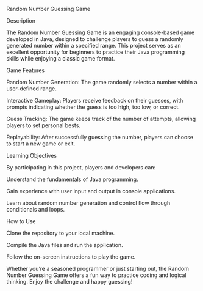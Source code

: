 Random Number Guessing Game


Description

The Random Number Guessing Game is an engaging console-based game developed in Java, designed to challenge players to guess a randomly generated number within a specified range. This project serves as an excellent opportunity for beginners to practice their Java programming skills while enjoying a classic game format.


Game Features

Random Number Generation: The game randomly selects a number within a user-defined range.

Interactive Gameplay: Players receive feedback on their guesses, with prompts indicating whether the guess is too high, too low, or correct.

Guess Tracking: The game keeps track of the number of attempts, allowing players to set personal bests.

Replayability: After successfully guessing the number, players can choose to start a new game or exit.


Learning Objectives

By participating in this project, players and developers can:

Understand the fundamentals of Java programming.

Gain experience with user input and output in console applications.

Learn about random number generation and control flow through conditionals and loops.


How to Use

Clone the repository to your local machine.

Compile the Java files and run the application.

Follow the on-screen instructions to play the game.


Whether you’re a seasoned programmer or just starting out, the Random Number Guessing Game offers a fun way to practice coding and logical thinking. Enjoy the challenge and happy guessing!
